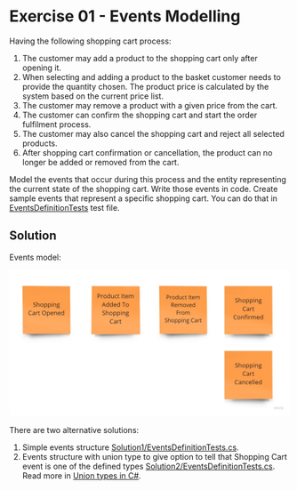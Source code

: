 # Exercise 01 - Events Modelling

Having the following shopping cart process:
1. The customer may add a product to the shopping cart only after opening it.
2. When selecting and adding a product to the basket customer needs to provide the quantity chosen. The product price is calculated by the system based on the current price list.
3. The customer may remove a product with a given price from the cart.
4. The customer can confirm the shopping cart and start the order fulfilment process.
5. The customer may also cancel the shopping cart and reject all selected products.
6. After shopping cart confirmation or cancellation, the product can no longer be added or removed from the cart.

Model the events that occur during this process and the entity representing the current state of the shopping cart. Write those events in code. 
Create sample events that represent a specific shopping cart. You can do that in [EventsDefinitionTests](./EventsDefinitionTests.cs) test file.

## Solution

Events model:

![events](./assets/events.jpg)

There are two alternative solutions:
1. Simple events structure [Solution1/EventsDefinitionTests.cs](./Solution1/EventsDefinitionTests.cs).
2. Events structure with union type to give option to tell that Shopping Cart event is one of the defined types [Solution2/EventsDefinitionTests.cs](./Solution2/EventsDefinitionTests.cs). Read more in [Union types in C#](https://event-driven.io/en/union_types_in_csharp/).
